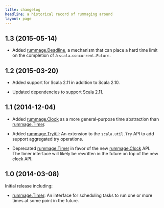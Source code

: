 ```yaml
---
title: changelog
headline: a historical record of rummaging around
layout: page
---
```

## 1.3 (2015-05-14)

 - Added [rummage.Deadline](http://zman.io/rummage/api/#rummage.Deadline$), a mechanism that can place a hard time limit on the completion of a `scala.concurrent.Future`.

## 1.2 (2015-03-20)

 - Added support for Scala 2.11 in addition to Scala 2.10.

 - Updated dependencies to support Scala 2.11.

## 1.1 (2014-12-04)

 - Added [rummage.Clock](http://zman.io/rummage/api/#rummage.Clock) as a more general-purpose time abstraction than [rummage.Timer](http://zman.io/rummage/api/#rummage.Timer).

 - Added [rummage.TryAll](http://zman.io/rummage/api/#rummage.TryAll): An extension to the `scala.util.Try` API to add support aggregated try operations.

 - Deprecated [rummage.Timer](http://zman.io/rummage/api/#rummage.Timer) in favor of the new [rummage.Clock](http://zman.io/rummage/api/#rummage.Clock) API. The timer interface will likely be rewritten in the future on top of the new clock API.

## 1.0 (2014-03-08)

Initial release including:

 - [rummage.Timer](http://zman.io/rummage/api/#rummage.Timer): An interface for scheduling tasks to run one or more times at some point in the future.